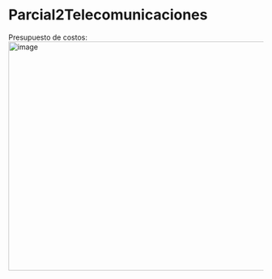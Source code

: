 # Parcial2Telecomunicaciones
Presupuesto de costos:
<img width="699" height="453" alt="image" src="https://github.com/user-attachments/assets/fd22c110-47f6-42ec-a441-b9bbed7f24f5" />

